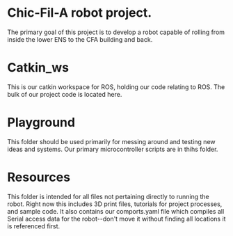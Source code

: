 # Chic-Fil-A robot project.
The primary goal of this project is to develop a robot capable of rolling from inside the lower ENS to the CFA building and back.

# Catkin_ws
This is our catkin workspace for ROS, holding our code relating to ROS. The bulk of our project code is located here.

# Playground
This folder should be used primarily for messing around and testing new ideas and systems. Our primary microcontroller scripts are in thihs folder.

# Resources
This folder is intended for all files not pertaining directly to running the robot. Right now this includes 3D print files, tutorials for project processes, and sample code. It also contains our comports.yaml file which compiles all Serial access data for the robot--don't move it without finding all locations it is referenced first.


